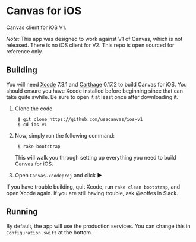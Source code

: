 # Canvas for iOS

Canvas client for iOS V1.

*Note:* This app was designed to work against V1 of Canvas, which is not released. There is no iOS client for V2. This repo is open sourced for reference only.


## Building

You will need [Xcode](https://itunes.apple.com/app/xcode/id497799835) 7.3.1 and [Carthage](https://github.com/carthage/carthage) 0.17.2 to build Canvas for iOS. You should ensure you have Xcode installed before beginning since that can take quite awhile. Be sure to open it at least once after downloading it.

1. Clone the code.

        $ git clone https://github.com/usecanvas/ios-v1
        $ cd ios-v1

2. Now, simply run the following command:

        $ rake bootstrap

    This will walk you through setting up everything you need to build Canvas for iOS.

3. Open `Canvas.xcodeproj` and click ▶️

If you have trouble building, quit Xcode, run `rake clean bootstrap`, and open Xcode again. If you are still having trouble, ask @soffes in Slack.


## Running

By default, the app will use the production services. You can change this in `Configuration.swift` at the bottom.
